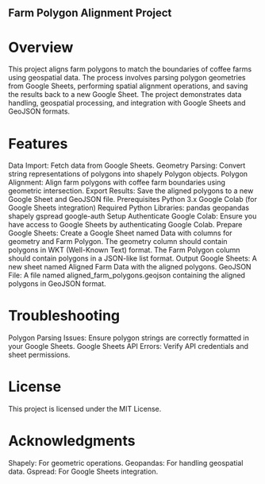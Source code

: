 ## Farm Polygon Alignment Project
# Overview
This project aligns farm polygons to match the boundaries of coffee farms using geospatial data. The process involves parsing polygon geometries from Google Sheets, performing spatial alignment operations, and saving the results back to a new Google Sheet. The project demonstrates data handling, geospatial processing, and integration with Google Sheets and GeoJSON formats.

# Features
Data Import: Fetch data from Google Sheets.
Geometry Parsing: Convert string representations of polygons into shapely Polygon objects.
Polygon Alignment: Align farm polygons with coffee farm boundaries using geometric intersection.
Export Results: Save the aligned polygons to a new Google Sheet and GeoJSON file.
Prerequisites
Python 3.x
Google Colab (for Google Sheets integration)
Required Python Libraries:
pandas
geopandas
shapely
gspread
google-auth
Setup
Authenticate Google Colab: Ensure you have access to Google Sheets by authenticating Google Colab.
Prepare Google Sheets:
Create a Google Sheet named Data with columns for geometry and Farm Polygon.
The geometry column should contain polygons in WKT (Well-Known Text) format.
The Farm Polygon column should contain polygons in a JSON-like list format.
Output
Google Sheets: A new sheet named Aligned Farm Data with the aligned polygons.
GeoJSON File: A file named aligned_farm_polygons.geojson containing the aligned polygons in GeoJSON format.
# Troubleshooting
Polygon Parsing Issues: Ensure polygon strings are correctly formatted in your Google Sheets.
Google Sheets API Errors: Verify API credentials and sheet permissions.
# License
This project is licensed under the MIT License.

# Acknowledgments
Shapely: For geometric operations.
Geopandas: For handling geospatial data.
Gspread: For Google Sheets integration.
